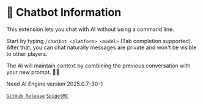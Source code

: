 # 💬 Chatbot Information

This extension lets you chat with AI without using a command line.

Start by typing `/chatbot <platform> <model>` (Tab completion supported).  
After that, you can chat naturally messages are private and won't be visible to other players.

The AI will maintain context by combining the previous conversation with your new prompt. 🤖✨

Need AI Engine version 2025.0.7-30-1

[`GitHub Release`](https://github.com/MCEngine-Extension/artificialintelligence-addon-chatbot/releases)
[`SpigotMC`](https://www.spigotmc.org/resources/artificialintelligence-addon-chatbot.124933/)
